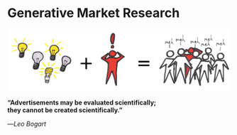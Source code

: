 # Generative Market Research

![](/assets/framework---lean-startup-playbook---generative-market-research.png)

**“Advertisements may be evaluated scientifically;   
they cannot be created scientifically.”**

—_Leo Bogart_


